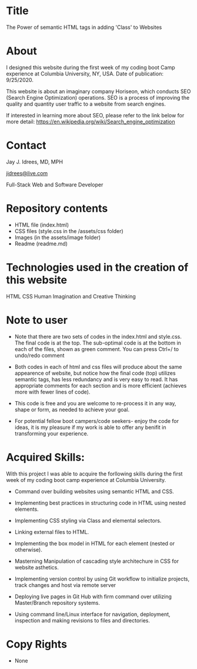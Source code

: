 # Title

 The Power of semantic HTML tags in adding 'Class' to Websites


# About
 I designed this website during the first week of my coding boot Camp experience at Columbia University, NY, USA. Date of publication: 9/25/2020. 
 
 This website is about an imaginary company Horiseon, which conducts SEO (Search Engine Optimization) operations. SEO is a process of improving the quality and quantity user traffic to a website from search engines.
 
 If interested in learning more about SEO, please refer to the link below for more detail: 
 https://en.wikipedia.org/wiki/Search_engine_optimization


 # Contact

 Jay J. Idrees, MD, MPH

 jidrees@live.com

 Full-Stack Web and Software Developer
 

# Repository contents

 - HTML file (index.html)
 - CSS files (style.css in the /assets/css folder)
 - Images (in the assets/image folder)
 - Readme (readme.md)

# Technologies used in the creation of this website

 HTML
 CSS
 Human Imagination and Creative Thinking
 
# Note to user

 - Note that there are two sets of codes in the index.html and style.css. The final code is at the top. The sub-optimal code is at the bottom in each of the files, shown as green comment. You can press Ctrl+/ to undo/redo comment 

 - Both codes in each of html and css files will produce about the same appearence of website, but notice how the final code (top) utilizes semantic tags, has less redundancy and is very easy to read. It has appropriate comments for each section and is more efficient (achieves more with fewer lines of code).

 - This code is free and you are welcome to re-process it in any way, shape or form, as needed to achieve your goal. 

 - For potential fellow boot campers/code seekers- enjoy the code for ideas, it is my pleasure if my work is able to offer any benifit in transforming your experience.


# Acquired Skills: 

With this project I was able to acquire the forllowing skills during the first week of my coding boot camp experience at Columbia University.  

* Command over building websites using semantic HTML and CSS.

* Implementing best practices in structuring code in HTML using nested elements.

* Implementing CSS styling via Class and elemental selectors.

* Linking external files to HTML.

* Implementing the box model in HTML for each element (nested or otherwise).

* Masterning Manipulation of cascading style architechure in CSS for website asthetics.

* Implementing version control by using Git workflow to initialize projects, track changes and host via remote server

* Deploying live pages in Git Hub with firm command over utilizing Master/Branch repository systems.

* Using command line/Linux interface for navigation, deployment, inspection and making revisions to files and directories. 



# Copy Rights
- None




